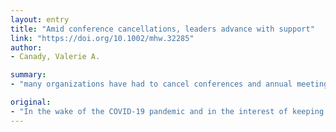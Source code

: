 ```yaml
---
layout: entry
title: "Amid conference cancellations, leaders advance with support"
link: "https://doi.org/10.1002/mhw.32285"
author:
- Canady, Valerie A.

summary:
- "many organizations have had to cancel conferences and annual meetings. Officials and leaders are moving forward with helping their members and the public stay safe during this outbreak. The COVID-19 pandemic is in the wake of the outbreak of the COVId-19. Many organizations have cancelled conferences and meetings in the hope of keeping people with mental health and substance use disorders safe. Organizers are helping staff, employees and consumers stay safe in response to the outbreak and keeping their members safe during the outbreak, officials say. Organizations have cancelled scheduled conferences, annual meetings and meetings canceled. Meetings and meetings to keep members and leaders moving forward."

original:
- "In the wake of the COVID-19 pandemic and in the interest of keeping staff, employees and consumers with mental health and substance use disorders safe, many organizations have had to cancel scheduled conferences and annual meetings. Officials and leaders, meanwhile, are moving forward with helping their members and the public stay safe during this outbreak."
---
```


